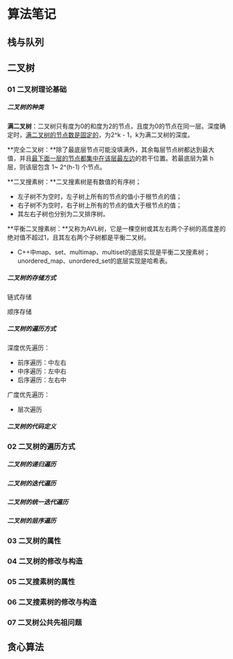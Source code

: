 # 算法笔记

## 栈与队列



## 二叉树

### 01 二叉树理论基础

##### 二叉树的种类

**满二叉树**：二叉树只有度为0的和度为2的节点，且度为0的节点在同一层。深度确定时，<u>满二叉树的节点数是固定的</u>，为2^k - 1，k为满二叉树的深度。

**完全二叉树：**除了最底层节点可能没填满外，其余每层节点树都达到最大值，并且<u>最下面一层的节点都集中在该层最左边</u>的若干位置。若最底层为第 h 层，则该层包含 1~ 2^(h-1) 个节点。

**二叉搜素树：**二叉搜素树是有数值的有序树；

- 左子树不为空时，左子树上所有的节点的值小于根节点的值；
- 右子树不为空时，右子树上所有的节点的值大于根节点的值；
- 其左右子树也分别为二叉排序树。

**平衡二叉搜素树：**又称为AVL树，它是一棵空树或其左右两个子树的高度差的绝对值不超过1，且其左右两个子树都是平衡二叉树。

- C++中map、set、multimap、multiset的底层实现是平衡二叉搜素树；unordered_map、unordered_set的底层实现是哈希表。

##### 二叉树的存储方式

链式存储

顺序存储

##### 二叉树的遍历方式

深度优先遍历：

- 前序遍历：中左右
- 中序遍历：左中右
- 后序遍历：左右中

广度优先遍历：

- 层次遍历

##### 二叉树的代码定义





### 02 二叉树的遍历方式

##### 二叉树的递归遍历

##### 二叉树的迭代遍历

##### 二叉树的统一迭代遍历

##### 二叉树的层序遍历



### 03 二叉树的属性

### 04 二叉树的修改与构造

### 05 二叉搜素树的属性

### 06 二叉搜素树的修改与构造

### 07 二叉树公共先祖问题





## 贪心算法





